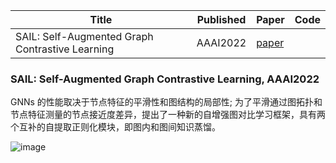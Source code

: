 
|Title|Published|Paper|Code|
|-----|-----|-----|-----|
|SAIL: Self-Augmented Graph Contrastive Learning|AAAI2022|[paper](https://arxiv.org/abs/2009.00934v2)||


### SAIL: Self-Augmented Graph Contrastive Learning, AAAI2022
GNNs 的性能取决于节点特征的平滑性和图结构的局部性; 为了平滑通过图拓扑和节点特征测量的节点接近度差异，提出了一种新的自增强图对比学习框架，具有两个互补的自提取正则化模块，即图内和图间知识蒸馏。

![image](https://github.com/bushizhe/GNNPapers/assets/34935033/d4cc5206-3d60-4b08-8c57-c29de51674e3)

